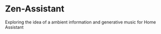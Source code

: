 # Zen-Assistant
Exploring the idea of a ambient information and generative music for Home Assistant
